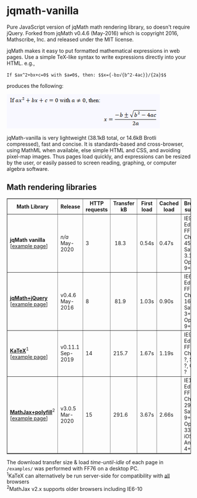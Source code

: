 # jqmath-vanilla
Pure JavaScript version of jqMath math rendering library, so doesn't require jQuery. 
Forked from jqMath v0.4.6 (May-2016) which is copyright 2016, Mathscribe, Inc. and released under the MIT license.

jqMath makes it easy to put formatted mathematical expressions in web pages. 
Use a simple TeX-like syntax to write expressions directly into your HTML. e.g.,

`If $ax^2+bx+c=0$ with $a≠0$, then: $$x={-b±√{b^2-4ac}}/{2a}$$`

produces the following:

![Example expression](examples/example.png)

jqMath-vanilla is very lightweight (38.1kB total, or 14.6kB Brotli compressed), fast and concise. It is standards-based and cross-browser, using MathML when available, else simple HTML and CSS, and avoiding pixel-map images. Thus pages load quickly, and expressions can be resized by the user, or easily passed to screen reading, graphing, or computer algebra software.

<h2>Math rendering libraries</h2>

<table border='1'>
<thead><tr><th>Math Library</th><th>Release</th><th>HTTP<br/>requests</th><th>Transfer<br/>kB</th><th>First<br/>load</th><th>Cached<br/>load</th><th>Browser support</th></tr></thead>
<tbody>
<tr><td><b>jqMath vanilla</b><br/>[<a href='https://sheffieldnick.github.io/jqmath-vanilla/examples/jqmath-vanilla.html'>example page</a>]</td><td><i>n/a</i><br/>May-2020</td>
    <td>3</td><td>&nbsp;18.3</td><td>0.54s</td><td>0.47s</td><td>IE9+, Edge, FF3.5, Chrome 45+, Safari 3.1+, Opera 9+</td></tr>
<tr><td><b><a href='https://mathscribe.com/author/jqmath.html' target='_blank' title='jqMath homepage'>jqMath+jQuery</a></b><br/>[<a href='https://sheffieldnick.github.io/jqmath-vanilla/examples/jqmath-jquery.html'>example page</a>]</td><td>v0.4.6<br/>May-2016</td>
    <td>8</td><td>&nbsp;81.9</td><td>1.03s</td><td>0.90s</td><td>IE6+, Edge, FF2+, Chrome 16+, Safari 3+, Opera 9+</td></tr>
<tr><td><b><a href='https://katex.org/' target='_blank' title='KaTeX homepage'>KaTeX</a></b><sup>1</sup><br/>[<a href='https://sheffieldnick.github.io/jqmath-vanilla/examples/katex.html'>example page</a>]</td><td>v0.11.1<br/>Sep-2019</td>
    <td>14</td><td>215.7</td><td>1.67s</td><td>1.19s</td><td>IE9+, Edge, FF?, Chrome ?, Safari ?, Opera ?</td></tr>
<tr><td><b><a href='https://www.mathjax.org/' target='_blank' title='MathJax homepage'>MathJax+polyfill</a></b><sup>2</sup><br/>[<a href='https://sheffieldnick.github.io/jqmath-vanilla/examples/mathjax.html'>example page</a>]</td><td>v3.0.5<br/>Mar-2020</td>
    <td>15</td><td>291.6</td><td>3.67s</td><td>2.66s</td><td>IE11+, Edge, FF38+, Chrome 29+, Safari 9+, Opera 33+, iOS 9+, Android 4+</td></tr>
</tbody>
</table>
The download transfer size &amp; load <i>time-until-idle</i> of each page in <code>/examples/</code> was performed with FF76 on a desktop PC.<br/>
<sup>1</sup>KaTeX can alternatively be run server-side for compatibility with <u>all</u> browsers<br/>
<sup>2</sup>MathJax v2.x supports older browsers including IE6-10
